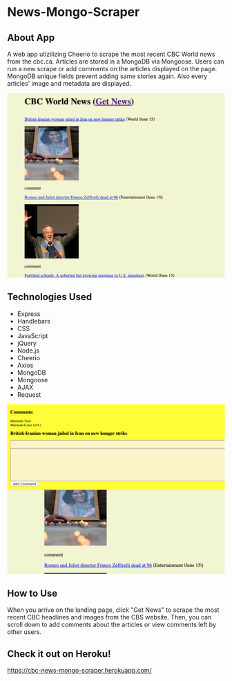 
# News-Mongo-Scraper

## About App
A web app utizilizing Cheerio to scrape the most recent CBC World news from the cbc.ca. Articles are stored in a MongoDB via Mongoose. Users can run a new scrape or add comments on the articles displayed on the page.
MongoDB unique fields prevent adding same stories again. Also every articles' image and metadata are displayed.

![Result](public/images/cbc-news-mongo-scrapper.png) 


## Technologies Used 

  * Express
  *  Handlebars
  *  CSS
  *  JavaScript
  *  jQuery
  *  Node.js
  *  Cheerio
  *  Axios
  *  MongoDB
  *  Mongoose
  *  AJAX
  *  Request

![Result](public/images/comment.png) 

## How to Use
When you arrive on the landing page, click "Get News" to scrape the most recent CBC headlines and images from the CBS website. Then, you can scroll down to add comments about the articles or view comments left by other users.


## Check it out on Heroku!
https://cbc-news-mongo-scraper.herokuapp.com/
